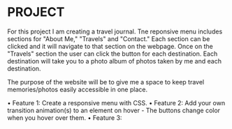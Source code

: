 # PROJECT
For this project I am creating a travel journal. Tne reponsive menu includes sections for "About Me," "Travels" and "Contact." Each section can be clicked and it will navigate to that section on the webpage. Once on the "Travels" section the user can click the button for each destination. Each destination will take you to a photo album of photos taken by me and each destination. 

The purpose of the website will be to give me a space to keep travel memories/photos easily accessible in one place. 

•	Feature 1: Create a responsive menu with CSS. 
•	Feature 2: Add your own transition animation(s) to an element on hover - The buttons change color when you hover over them. 
•	Feature 3:  
